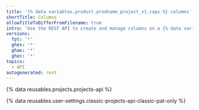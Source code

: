 ```yaml
---
title: '{% data variables.product.prodname_project_v1_caps %} columns'
shortTitle: Columns
allowTitleToDifferFromFilename: true
intro: 'Use the REST API to create and manage columns on a {% data variables.projects.projects_v1_board %}.'
versions:
  fpt: '*'
  ghes: '*'
  ghae: '*'
  ghec: '*'
topics:
  - API
autogenerated: rest
---
```


{% data reusables.projects.projects-api %}

{% data reusables.user-settings.classic-projects-api-classic-pat-only %}


<!-- Content after this section is automatically generated -->
